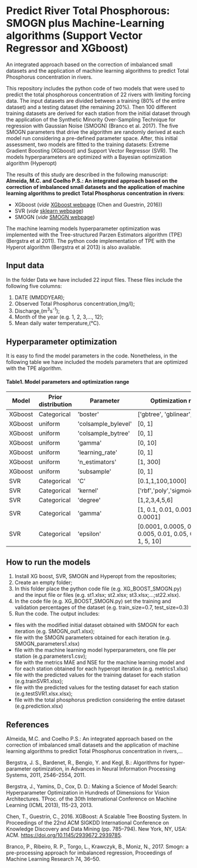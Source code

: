 # Predict River Total Phosphorous: SMOGN plus Machine-Learning algorithms (Support Vector Regressor and XGboost)
An integrated approach based on the correction of imbalanced small datasets and the application of machine learning algorithms to predict Total Phosphorus concentration in rivers.


This repository includes the python code of two models that were used to predict the total phosphorous concentration of 22 rivers with limiting forcing data. The input datasets are divided between a training (80% of the entire dataset) and a testing dataset (the remaining 20%). Then 100 different training datasets are derived for each station from the initial dataset through the application of the Synthetic Minority Over-Sampling Technique for regression with Gaussian Noise (SMOGN) (Branco et al. 2017). The five SMOGN parameters that drive the algorithm are randomly derived at each model run considering a pre-defined parameter space. After, this initial assessment, two models are fitted to the training datasets: Extreme Gradient Boosting (XGboost) and Support Vector Regressor (SVR). The models hyperparameters are optimized with a Bayesian optimization algorithm (Hyperopt) 


The results of this study are described in the following manuscript: 
**Almeida, M.C. and Coelho P.S.: An integrated approach based on the correction of imbalanced small datasets and the application of machine learning algorithms to predict Total Phosphorus concentration in rivers**:

- XGboost (_vide_ [XGboost webpage](https://xgboost.readthedocs.io/en/stable/) (Chen and Guestrin, 2016))
-	SVR (_vide_ [sklearn webpage](https://scikit-learn.org/stable/modules/generated/sklearn.svm.SVR.html))
-	SMOGN (_vide_ [SMOGN webpage](https://github.com/nickkunz/smogn))

The machine learning models hyperparameter optimization was implemented with the Tree-structured Parzen Estimators algorithm (TPE) (Bergstra et al 2011). The python code implementation of TPE with the Hyperot algorithm (Bergstra et al 2013) is also available.


## Input data

In the folder Data we have included 22 input files. These files include the following five columns:

1. DATE (MMDDYEAR);
2. Observed Total Phosphorus concentration,(mg/l);
3. Discharge,(m<sup>3</sup>s<sup>-1</sup>);
4. Month of the year (e.g. 1, 2, 3,..., 12);
5. Mean daily water temperature,(°C).

## Hyperparameter optimization
It is easy to find the model parameters in the code. Nonetheless, in the following table we have included the models parameters that are optimized with the TPE algorithm.

#### Table1. Model parameters and optimization range
Model|	Prior distribution|	Parameter     |	Optimization range
---- | ------------------ | ------------- | ------------------ 
XGboost         |Categorical        |	'boster'|	['gbtree', 'gblinear', 'dart'] 
XGboost         |uniform            |	'colsample_bylevel' |	[0, 1] 
XGboost         |uniform            |	'colsample_bytree'|[0, 1] 
XGboost         |uniform            |	'gamma'|[0, 10] 
XGboost         |uniform            |	'learning_rate' |	[0, 1]
XGboost         |uniform            |	'n_estimators'| [1, 300] 
XGboost         |uniform            |	'subsample' |  [0, 1]
SVR             |Categorical        |	'C'|[0.1,1,100,1000]
SVR             |Categorical        |	'kernel'|	['rbf','poly','sigmoid','linear']
SVR         	  |Categorical        |'degree' |	[1,2,3,4,5,6]
SVR             |Categorical        |	'gamma' |	[1, 0.1, 0.01, 0.001, 0.0001]
SVR             |Categorical        |	'epsilon'|	[0.0001, 0.0005, 0.001, 0.005, 0.01, 0.05, 0.1, 0.5, 1, 5, 10]


## How to run the models
1. Install XG boost, SVR, SMOGN and Hyperopt from the repositories;
2. Create an empty folder;
3. In this folder place the python code file (e.g. XG_BOOST_SMOGN.py) and the input file or files (e.g. st1.xlsx; st2.xlsx; st3.xlsx;...;st22.xlsx).
4. In the code file (e.g. XG_BOOST_SMOGN.py) set the training and validation percentages of the dataset (e.g. train_size=0.7, test_size=0.3)
5. Run the code. The output includes: 
- files with the modified initial dataset obtained with SMOGN for each iteration (e.g. SMOGN_out1.xlsx);
- file with the SMOGN parameters obtained for each iteration (e.g. SMOGN_parameters1.xlsx)
- file with the machine learning model hyperparameters, one file per station (e.g.parameters1.csv); 
- file with the metrics MAE and NSE for the machine learning model and for each station obtained for each hyperopt iteration (e.g. metrics1.xlsx)
- file with the predicted values for the training dataset for each station (e.g.trainSVR1.xlsx); 
- file with the predicted values for the testing dataset for each station (e.g.testSVR1.xlsx.xlsx); 
- file with the total phosphorus prediction considering the entire dataset (e.g.prediction.xlsx)



## References
Almeida, M.C. and Coelho P.S.: An integrated approach based on the correction of imbalanced small datasets and the application of machine learning algorithms to predict Total Phosphorus concentration in rivers,...

Bergstra, J. S., Bardenet, R., Bengio, Y. and Kegl, B.: Algorithms for hyper-parameter optimization, in Advances in Neural Information Processing Systems, 2011, 2546–2554, 2011.

Bergstra, J., Yamins, D., Cox, D. D.: Making a Science of Model Search: Hyperparameter Optimization in Hundreds of Dimensions for Vision Architectures. TProc. of the 30th International Conference on Machine Learning (ICML 2013), 115-23, 2013.

Chen, T., Guestrin, C., 2016. XGBoost: A Scalable Tree Boosting System. In Proceedings of the 22nd ACM SIGKDD International Conference on Knowledge Discovery and Data Mining (pp. 785–794). New York, NY, USA: ACM. https://doi.org/10.1145/2939672.2939785.

Branco, P., Ribeiro, R. P., Torgo, L., Krawczyk, B., Moniz, N., 2017. Smogn: a pre-processing approach for imbalanced regression, Proceedings of Machine Learning Research 74, 36–50.
